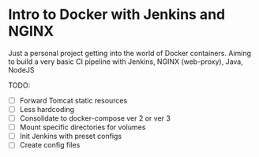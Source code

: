 # Intro to Docker with Jenkins and NGINX
Just a personal project getting into the world of Docker containers.
Aiming to build a very basic CI pipeline with Jenkins, NGINX (web-proxy), Java, NodeJS

TODO:
- [ ] Forward Tomcat static resources
- [ ] Less hardcoding
- [ ] Consolidate to docker-compose ver 2 or ver 3
- [ ] Mount specific directories for volumes
- [ ] Init Jenkins with preset configs
- [ ] Create config files